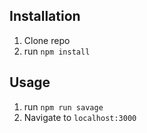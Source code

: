 
## Installation

1. Clone repo
2. run `npm install`

## Usage

1. run `npm run savage`
2. Navigate to `localhost:3000`
